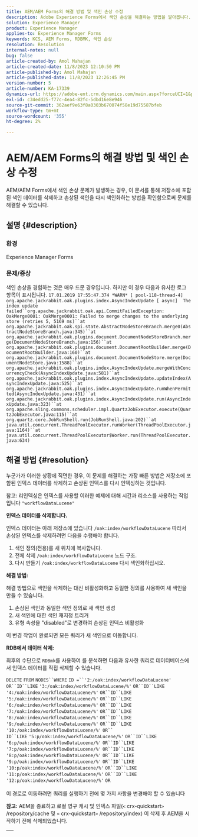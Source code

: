 ```yaml
---
title: AEM/AEM Forms의 해결 방법 및 색인 손상 수정
description: Adobe Experience Forms에서 색인 손상을 해결하는 방법을 알아봅니다. 저장소에 포함된 인덱스 데이터를 삭제하고 손상된 인덱스를 다시 인덱싱합니다.
solution: Experience Manager
product: Experience Manager
applies-to: Experience Manager Forms
keywords: KCS, AEM Forms, RDBMK, 색인 손상
resolution: Resolution
internal-notes: null
bug: false
article-created-by: Amol Mahajan
article-created-date: 11/8/2023 12:10:50 PM
article-published-by: Amol Mahajan
article-published-date: 11/8/2023 12:26:45 PM
version-number: 5
article-number: KA-17339
dynamics-url: https://adobe-ent.crm.dynamics.com/main.aspx?forceUCI=1&pagetype=entityrecord&etn=knowledgearticle&id=de7689d8-2f7e-ee11-8179-6045bd006704
exl-id: c34edd25-f77c-4ea4-82fc-5dbd16e8e946
source-git-commit: 362aef9e63f8a0303b670074f58e19d75587bfeb
workflow-type: tm+mt
source-wordcount: '355'
ht-degree: 2%

---
```


# AEM/AEM Forms의 해결 방법 및 색인 손상 수정


AEM/AEM Forms에서 색인 손상 문제가 발생하는 경우, 이 문서를 통해 저장소에 포함된 색인 데이터를 삭제하고 손상된 색인을 다시 색인화하는 방법을 확인함으로써 문제를 해결할 수 있습니다.

## 설명 {#description}


### <b>환경</b>

Experience Manager Forms



### <b>문제/증상</b>

색인 손상을 경험하는 것은 매우 드문 경우입니다. 하지만 이 경우 다음과 유사한 로그 항목이 표시됩니다.
`17.01.2019 17:55:47.374 *WARN* [ pool-118-thread-4]  org.apache.jackrabbit.oak.plugins.index.AsyncIndexUpdate [ async]  The index update failed``org.apache.jackrabbit.oak.api.CommitFailedException: OakMerge0001: OakMerge0001: Failed to merge changes to the underlying store (retries 5, 5169 ms)``at org.apache.jackrabbit.oak.spi.state.AbstractNodeStoreBranch.merge0(AbstractNodeStoreBranch.java:345)``at org.apache.jackrabbit.oak.plugins.document.DocumentNodeStoreBranch.merge(DocumentNodeStoreBranch.java:156)``at org.apache.jackrabbit.oak.plugins.document.DocumentRootBuilder.merge(DocumentRootBuilder.java:160)``at org.apache.jackrabbit.oak.plugins.document.DocumentNodeStore.merge(DocumentNodeStore.java:1588)``at org.apache.jackrabbit.oak.plugins.index.AsyncIndexUpdate.mergeWithConcurrencyCheck(AsyncIndexUpdate.java:581)``at org.apache.jackrabbit.oak.plugins.index.AsyncIndexUpdate.updateIndex(AsyncIndexUpdate.java:525)``at org.apache.jackrabbit.oak.plugins.index.AsyncIndexUpdate.runWhenPermitted(AsyncIndexUpdate.java:431)``at org.apache.jackrabbit.oak.plugins.index.AsyncIndexUpdate.run(AsyncIndexUpdate.java:323)``at org.apache.sling.commons.scheduler.impl.QuartzJobExecutor.execute(QuartzJobExecutor.java:115)``at org.quartz.core.JobRunShell.run(JobRunShell.java:202)``at java.util.concurrent.ThreadPoolExecutor.runWorker(ThreadPoolExecutor.java:1164)``at java.util.concurrent.ThreadPoolExecutor$Worker.run(ThreadPoolExecutor.java:634)`

## 해결 방법 {#resolution}


누군가가 이러한 상황에 직면한 경우, 이 문제를 해결하는 가장 빠른 방법은 저장소에 포함된 인덱스 데이터를 삭제하고 손상된 인덱스를 다시 인덱싱하는 것입니다.

참고: 리인덱싱은 인덱스를 사용할 이러한 예제에 대해 시간과 리소스를 사용하는 작업입니다 `"workflowDataLucene"`

<b>인덱스 데이터를 삭제합니다. </b>

인덱스 데이터는 아래 저장소에 있습니다 `/oak:index/workflowDataLucene` 따라서 손상된 인덱스를 삭제하려면 다음을 수행해야 합니다.

1. 색인 정의(전용)를 새 위치에 복사합니다.
2. 전체 삭제 `/oak:index/workflowDataLucene` 노드 구조.
3. 다시 만들기 `/oak:index/workflowDataLucene` 다시 색인화하십시오.


<b>해결 방법:</b>

해결 방법으로 색인을 삭제하는 대신 비활성화하고 동일한 정의를 사용하여 새 색인을 만들 수 있습니다.

1. 손상된 색인과 동일한 색인 정의로 새 색인 생성
2. 새 색인에 대한 색인 재지정 트리거
3. 유형 속성을 &quot;disabled&quot;로 변경하여 손상된 인덱스 비활성화


이 변경 작업이 완료되면 모든 쿼리가 새 색인으로 이동합니다.

<b>RDB에서 데이터 삭제:</b>

최후의 수단으로 `RDBmk`를 사용하여 를 분석하면 다음과 유사한 쿼리로 데이터베이스에서 인덱스 데이터를 직접 삭제할 수 있습니다.

`DELETE` `FROM` `NODES``WHERE`
`ID =``'2:/oak:index/workflowDataLucene'` `OR``ID``LIKE` `'3:/oak:index/workflowDataLucene/%'` `OR``ID``LIKE` `'4:/oak:index/workflowDataLucene/%'` `OR``ID``LIKE` `'5:/oak:index/workflowDataLucene/%'` `OR``ID``LIKE` `'6:/oak:index/workflowDataLucene/%'` `OR``ID``LIKE` `'7:/oak:index/workflowDataLucene/%'` `OR``ID``LIKE` `'8:/oak:index/workflowDataLucene/%'` `OR``ID``LIKE` `'9:/oak:index/workflowDataLucene/%'` `OR``ID``LIKE` `'10:/oak:index/workflowDataLucene/%'` `OR`` ` <br>`ID``LIKE` `'5:p/oak:index/workflowDataLucene/%'` `OR``ID``LIKE` `'6:p/oak:index/workflowDataLucene/%'` `OR``ID``LIKE` `'7:p/oak:index/workflowDataLucene/%'` `OR``ID``LIKE` `'8:p/oak:index/workflowDataLucene/%'` `OR``ID``LIKE` `'9:p/oak:index/workflowDataLucene/%'` `OR``ID``LIKE` `'10:p/oak:index/workflowDataLucene/%'` `OR``ID``LIKE` `'11:p/oak:index/workflowDataLucene/%'` `OR``ID``LIKE` `'12:p/oak:index/workflowDataLucene/%'` `OR`<br> <br>
이 경로로 이동하려면 쿼리를 실행하기 전에 몇 가지 사항을 변경해야 할 수 있습니다

<b>참고:</b> AEM을 종료하고 로컬 영구 캐시 및 인덱스 파일(`<` crx-quickstart`>` /repository/cache 및 `<` crx-quickstart`>` /repository/index) 이 삭제 후 AEM을 시작하기 전에 삭제되었습니다.


|   |
| --- |
